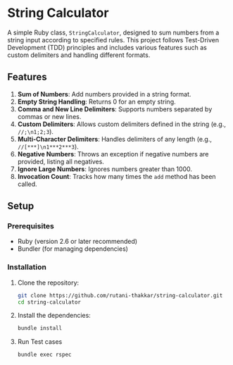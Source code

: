 # String Calculator

A simple Ruby class, `StringCalculator`, designed to sum numbers from a string input according to specified rules. This project follows Test-Driven Development (TDD) principles and includes various features such as custom delimiters and handling different formats.

## Features

1. **Sum of Numbers**: Add numbers provided in a string format.
2. **Empty String Handling**: Returns 0 for an empty string.
3. **Comma and New Line Delimiters**: Supports numbers separated by commas or new lines.
4. **Custom Delimiters**: Allows custom delimiters defined in the string (e.g., `//;\n1;2;3`).
5. **Multi-Character Delimiters**: Handles delimiters of any length (e.g., `//[***]\n1***2***3`).
6. **Negative Numbers**: Throws an exception if negative numbers are provided, listing all negatives.
7. **Ignore Large Numbers**: Ignores numbers greater than 1000.
8. **Invocation Count**: Tracks how many times the `add` method has been called.

## Setup

### Prerequisites

- Ruby (version 2.6 or later recommended)
- Bundler (for managing dependencies)

### Installation

1. Clone the repository:

   ```bash
   git clone https://github.com/rutani-thakkar/string-calculator.git
   cd string-calculator

2. Install the dependencies:

   ```bash
   bundle install

3. Run Test cases

   ```bash
   bundle exec rspec

